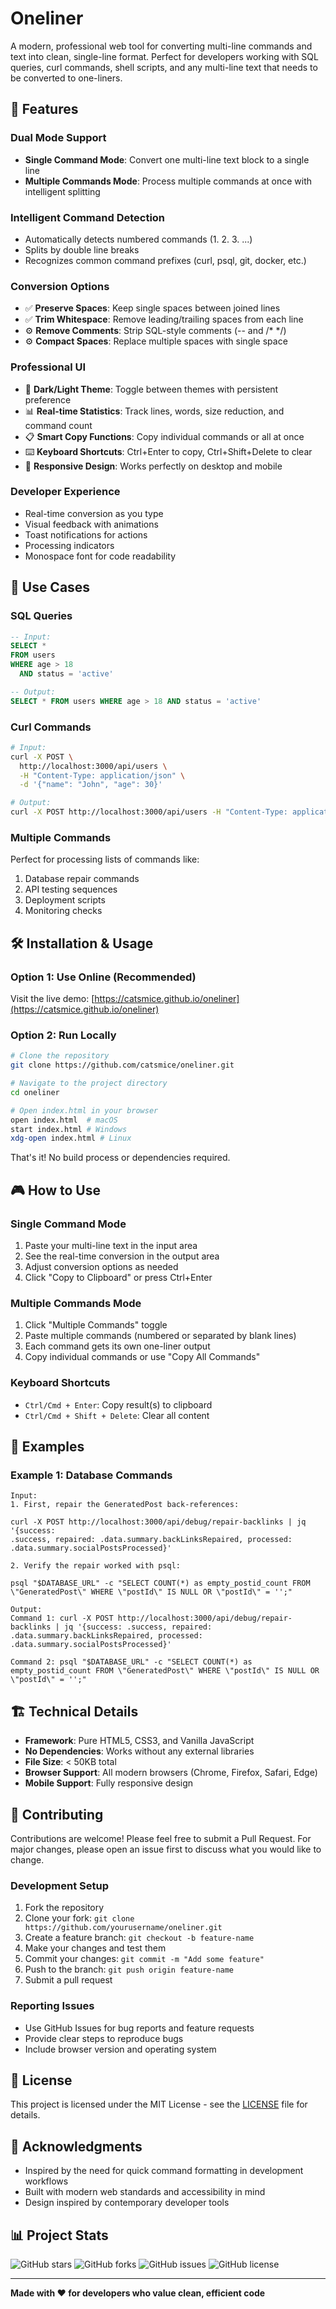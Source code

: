 # Oneliner

A modern, professional web tool for converting multi-line commands and text into clean, single-line format. Perfect for developers working with SQL queries, curl commands, shell scripts, and any multi-line text that needs to be converted to one-liners.

## 🚀 Features

### Dual Mode Support
- **Single Command Mode**: Convert one multi-line text block to a single line
- **Multiple Commands Mode**: Process multiple commands at once with intelligent splitting

### Intelligent Command Detection
- Automatically detects numbered commands (1. 2. 3. ...)
- Splits by double line breaks
- Recognizes common command prefixes (curl, psql, git, docker, etc.)

### Conversion Options
- ✅ **Preserve Spaces**: Keep single spaces between joined lines
- ✅ **Trim Whitespace**: Remove leading/trailing spaces from each line
- ⚙️ **Remove Comments**: Strip SQL-style comments (-- and /* */)
- ⚙️ **Compact Spaces**: Replace multiple spaces with single space

### Professional UI
- 🌙 **Dark/Light Theme**: Toggle between themes with persistent preference
- 📊 **Real-time Statistics**: Track lines, words, size reduction, and command count
- 📋 **Smart Copy Functions**: Copy individual commands or all at once
- ⌨️ **Keyboard Shortcuts**: Ctrl+Enter to copy, Ctrl+Shift+Delete to clear
- 📱 **Responsive Design**: Works perfectly on desktop and mobile

### Developer Experience
- Real-time conversion as you type
- Visual feedback with animations
- Toast notifications for actions
- Processing indicators
- Monospace font for code readability

## 🎯 Use Cases

### SQL Queries
```sql
-- Input:
SELECT * 
FROM users
WHERE age > 18
  AND status = 'active'

-- Output:
SELECT * FROM users WHERE age > 18 AND status = 'active'
```

### Curl Commands
```bash
# Input:
curl -X POST \
  http://localhost:3000/api/users \
  -H "Content-Type: application/json" \
  -d '{"name": "John", "age": 30}'

# Output:
curl -X POST http://localhost:3000/api/users -H "Content-Type: application/json" -d '{"name": "John", "age": 30}'
```

### Multiple Commands
Perfect for processing lists of commands like:
1. Database repair commands
2. API testing sequences
3. Deployment scripts
4. Monitoring checks

## 🛠️ Installation & Usage

### Option 1: Use Online (Recommended)
Visit the live demo: [https://catsmice.github.io/oneliner](https://catsmice.github.io/oneliner)

### Option 2: Run Locally
```bash
# Clone the repository
git clone https://github.com/catsmice/oneliner.git

# Navigate to the project directory
cd oneliner

# Open index.html in your browser
open index.html  # macOS
start index.html # Windows
xdg-open index.html # Linux
```

That's it! No build process or dependencies required.

## 🎮 How to Use

### Single Command Mode
1. Paste your multi-line text in the input area
2. See the real-time conversion in the output area
3. Adjust conversion options as needed
4. Click "Copy to Clipboard" or press Ctrl+Enter

### Multiple Commands Mode
1. Click "Multiple Commands" toggle
2. Paste multiple commands (numbered or separated by blank lines)
3. Each command gets its own one-liner output
4. Copy individual commands or use "Copy All Commands"

### Keyboard Shortcuts
- `Ctrl/Cmd + Enter`: Copy result(s) to clipboard
- `Ctrl/Cmd + Shift + Delete`: Clear all content

## 🧪 Examples

### Example 1: Database Commands
```
Input:
1. First, repair the GeneratedPost back-references:

curl -X POST http://localhost:3000/api/debug/repair-backlinks | jq '{success: 
.success, repaired: .data.summary.backLinksRepaired, processed: 
.data.summary.socialPostsProcessed}'

2. Verify the repair worked with psql:

psql "$DATABASE_URL" -c "SELECT COUNT(*) as empty_postid_count FROM 
\"GeneratedPost\" WHERE \"postId\" IS NULL OR \"postId\" = '';"

Output:
Command 1: curl -X POST http://localhost:3000/api/debug/repair-backlinks | jq '{success: .success, repaired: .data.summary.backLinksRepaired, processed: .data.summary.socialPostsProcessed}'

Command 2: psql "$DATABASE_URL" -c "SELECT COUNT(*) as empty_postid_count FROM \"GeneratedPost\" WHERE \"postId\" IS NULL OR \"postId\" = '';"
```

## 🏗️ Technical Details

- **Framework**: Pure HTML5, CSS3, and Vanilla JavaScript
- **No Dependencies**: Works without any external libraries
- **File Size**: < 50KB total
- **Browser Support**: All modern browsers (Chrome, Firefox, Safari, Edge)
- **Mobile Support**: Fully responsive design

## 🤝 Contributing

Contributions are welcome! Please feel free to submit a Pull Request. For major changes, please open an issue first to discuss what you would like to change.

### Development Setup
1. Fork the repository
2. Clone your fork: `git clone https://github.com/yourusername/oneliner.git`
3. Create a feature branch: `git checkout -b feature-name`
4. Make your changes and test them
5. Commit your changes: `git commit -m "Add some feature"`
6. Push to the branch: `git push origin feature-name`
7. Submit a pull request

### Reporting Issues
- Use GitHub Issues for bug reports and feature requests
- Provide clear steps to reproduce bugs
- Include browser version and operating system

## 📄 License

This project is licensed under the MIT License - see the [LICENSE](LICENSE) file for details.

## 🙏 Acknowledgments

- Inspired by the need for quick command formatting in development workflows
- Built with modern web standards and accessibility in mind
- Design inspired by contemporary developer tools

## 📊 Project Stats

![GitHub stars](https://img.shields.io/github/stars/catsmice/oneliner?style=social)
![GitHub forks](https://img.shields.io/github/forks/catsmice/oneliner?style=social)
![GitHub issues](https://img.shields.io/github/issues/catsmice/oneliner)
![GitHub license](https://img.shields.io/github/license/catsmice/oneliner)

---

**Made with ❤️ for developers who value clean, efficient code**